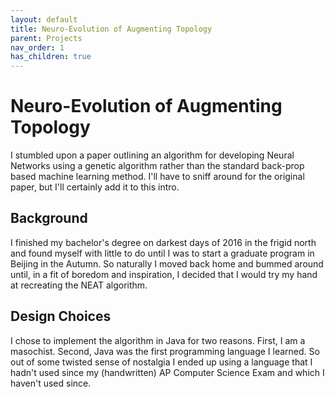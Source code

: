 ```yaml
---
layout: default
title: Neuro-Evolution of Augmenting Topology
parent: Projects
nav_order: 1
has_children: true
---
```

# **Neuro-Evolution of Augmenting Topology**
I stumbled upon a paper outlining an algorithm for developing Neural Networks using a genetic algorithm rather than the standard back-prop based machine learning method. I'll have to sniff around for the original paper, but I'll certainly add it to this intro.

## Background
I finished my bachelor's degree on darkest days of 2016 in the frigid north and found myself with little to do until I was to start a graduate program in Beijing in the Autumn. So naturally I moved back home and bummed around until, in a fit of boredom and inspiration, I decided that I would try my hand at recreating the NEAT algorithm.

## Design Choices
I chose to implement the algorithm in Java for two reasons. First, I am a masochist. Second, Java was the first programming language I learned. So out of some twisted sense of nostalgia I ended up using a language that I hadn't used since my (handwritten) AP Computer Science Exam and which I haven't used since.
